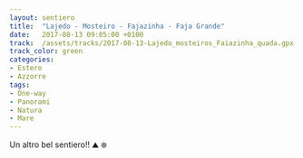 ```yaml
---
layout: sentiero
title:  "Lajedo - Mosteiro - Fajazinha - Faja Grande"
date:   2017-08-13 09:05:00 +0100
track:  /assets/tracks/2017-08-13-Lajedo_mosteiros_Faiazinha_quada.gpx
track_color: green
categories:
- Estero
- Azzorre
tags:
- One-way
- Panorami
- Natura
- Mare
---
```


Un altro bel sentiero!! :mountain: :snowflake: